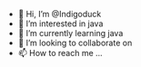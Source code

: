 - 👋 Hi, I’m @Indigoduck
- 👀 I’m interested in java
- 🌱 I’m currently learning java
- 💞️ I’m looking to collaborate on 
- 📫 How to reach me ...

<!---
Indigoduck/Indigoduck is a ✨ special ✨ repository because its `README.md` (this file) appears on your GitHub profile.
You can click the Preview link to take a look at your changes.
--->

